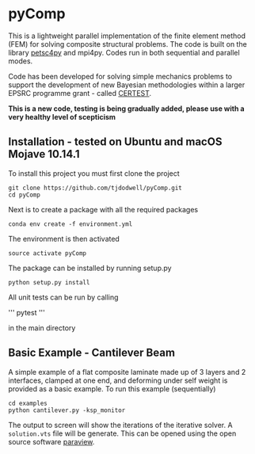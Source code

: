# pyComp

This is a lightweight parallel implementation of the finite element method (FEM) for solving composite structural problems. The code is built on the library [petsc4py](https://bitbucket.org/petsc/petsc4py/src/master/) and mpi4py. Codes run in both sequential and parallel modes.

Code has been developed for solving simple mechanics problems to support the development of new Bayesian methodologies within a larger EPSRC programme grant - called [CERTEST](https://www.composites-certest.com).

**This is a new code, testing is being gradually added, please use with a very healthy level of scepticism**

## Installation - tested on Ubuntu and macOS Mojave 10.14.1

To install this project you must first clone the project

```
git clone https://github.com/tjdodwell/pyComp.git
cd pyComp
```

Next is to create a package with all the required packages

```
conda env create -f environment.yml
```

The environment is then activated

```
source activate pyComp
```

The package can be installed by running setup.py

```
python setup.py install
```

All unit tests can be run by calling

'''
pytest
'''

in the main directory

## Basic Example - Cantilever Beam

A simple example of a flat composite laminate made up of 3 layers and 2 interfaces, clamped at one end, and deforming under self weight is provided as a basic example. To run this example (sequentially)

```
cd examples
python cantilever.py -ksp_monitor
```

The output to screen will show the iterations of the iterative solver. A `solution.vts` file will be generate. This can be opened using the open source software [paraview](https://www.paraview.org).
